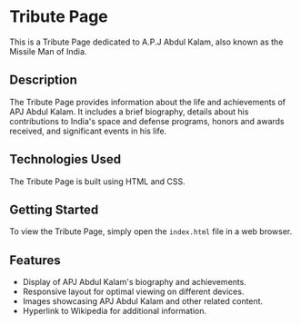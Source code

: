 # Tribute Page

This is a Tribute Page dedicated to A.P.J Abdul Kalam, also known as the Missile Man of India.

## Description

The Tribute Page provides information about the life and achievements of APJ Abdul Kalam. It includes a brief biography, details about his contributions to India's space and defense programs, honors and awards received, and significant events in his life.

## Technologies Used

The Tribute Page is built using HTML and CSS.

## Getting Started

To view the Tribute Page, simply open the `index.html` file in a web browser.

## Features

- Display of APJ Abdul Kalam's biography and achievements.
- Responsive layout for optimal viewing on different devices.
- Images showcasing APJ Abdul Kalam and other related content.
- Hyperlink to Wikipedia for additional information.

